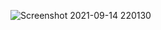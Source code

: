 
![Screenshot 2021-09-14 220130](https://user-images.githubusercontent.com/86884247/136899479-48df3a2a-ab62-476c-9f02-801b05ec6606.jpg)
